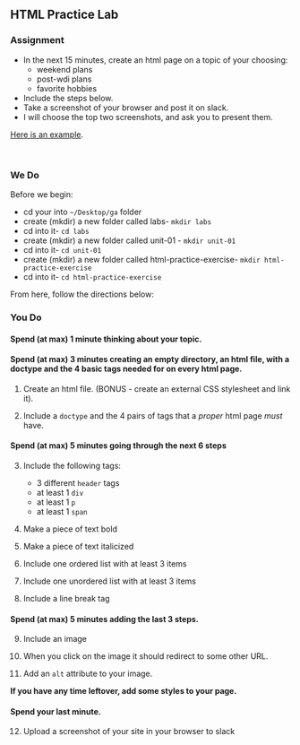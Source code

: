 ## HTML Practice Lab

### Assignment
- In the next 15 minutes, create an html page on a topic of your choosing:
    - weekend plans
    - post-wdi plans
    - favorite hobbies
- Include the steps below. 
- Take a screenshot of your browser and post it on slack.  
- I will choose the top two screenshots, and ask you to present them. 

[Here is an example](http://cartoonist-gravity-53213.bitballoon.com/).

<br />

### We Do

Before we begin: 
- cd your into `~/Desktop/ga` folder
- create (mkdir) a new folder called labs- `mkdir labs`
- cd into it- `cd labs`
- create (mkdir) a new folder called unit-01 - `mkdir unit-01`
- cd into it- `cd unit-01`
- create (mkdir) a new folder called html-practice-exercise- `mkdir html-practice-exercise`
- cd into it- `cd html-practice-exercise`

From here, follow the directions below:

### You Do

#### Spend (at max) 1 minute thinking about your topic.

#### Spend (at max) 3 minutes creating an empty directory, an html file, with a doctype and the 4 basic tags needed for on every html page.

1. Create an html file. (BONUS - create an external CSS stylesheet and link it).

1. Include a `doctype` and the 4 pairs of tags that a *proper* html page *must* have. 

#### Spend (at max) 5 minutes going through the next 6 steps

3. Include the following tags: 
	-  3 different `header` tags
	-  at least 1 `div`
    -  at least 1 `p`
	-  at least 1 `span`

4. Make a piece of text bold 

5. Make a piece of text italicized

6. Include one ordered list with at least 3 items

7. Include one unordered list with at least 3 items

8. Include a line break tag

#### Spend (at max) 5 minutes adding the last 3 steps.

9. Include an image

10. When you click on the image it should redirect to some other URL.

11. Add an `alt` attribute to your image.

**If you have any time leftover, add some styles to your page.**

#### Spend your last minute.

12. Upload a screenshot of your site in your browser to slack
